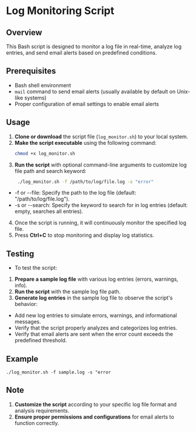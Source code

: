 # Log Monitoring Script

## Overview
This Bash script is designed to monitor a log file in real-time, analyze log entries, and send email alerts based on predefined conditions.

## Prerequisites
- Bash shell environment
- `mail` command to send email alerts (usually available by default on Unix-like systems)
- Proper configuration of email settings to enable email alerts

## Usage
1. **Clone or download** the script file (`log_monitor.sh`) to your local system.
2. **Make the script executable** using the following command:
   ```bash
   chmod +x log_monitor.sh
3. **Run the script** with optional command-line arguments to customize log file path and search keyword:
     ```bash
      ./log_monitor.sh -f /path/to/log/file.log -s "error"
  - -f or --file: Specify the path to the log file (default: "/path/to/log/file.log").
  - -s or --search: Specify the keyword to search for in log entries (default: empty, searches all entries).
4. Once the script is running, it will continuously monitor the specified log file.
5. Press **Ctrl+C** to stop monitoring and display log statistics.

## Testing
- To test the script:

1. **Prepare a sample log file** with various log entries (errors, warnings, info).
2. **Run the script** with the sample log file path.
3. **Generate log entries** in the sample log file to observe the script's behavior:
  - Add new log entries to simulate errors, warnings, and informational messages.
  - Verify that the script properly analyzes and categorizes log entries.
  - Verify that email alerts are sent when the error count exceeds the predefined threshold.

## Example

    ./log_monitor.sh -f sample.log -s "error

## Note

1. **Customize the script** according to your specific log file format and analysis requirements.
2. **Ensure proper permissions and configurations** for email alerts to function correctly.

